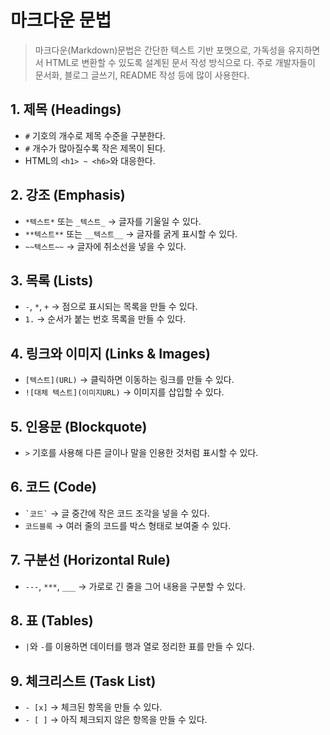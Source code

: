 # 마크다운 문법

> 마크다운(Markdown)문법은 간단한 텍스트 기반 포맷으로, 가독성을 유지하면서 HTML로 변환할 수 있도록 설계된 문서 작성 방식으로 다. 주로 개발자들이 문서화, 블로그 글쓰기, README 작성 등에 많이 사용한다.  

## 1. 제목 (Headings)
- `#` 기호의 개수로 제목 수준을 구분한다.
- `#` 개수가 많아질수록 작은 제목이 된다.  
- HTML의 `<h1> ~ <h6>`와 대응한다.  

## 2. 강조 (Emphasis)
- `*텍스트*` 또는 `_텍스트_` → 글자를 기울일 수 있다.  
- `**텍스트**` 또는 `__텍스트__` → 글자를 굵게 표시할 수 있다.  
- `~~텍스트~~` → 글자에 취소선을 넣을 수 있다.   

## 3. 목록 (Lists)
- `-`, `*`, `+` → 점으로 표시되는 목록을 만들 수 있다.  
- `1.` → 순서가 붙는 번호 목록을 만들 수 있다.  

## 4. 링크와 이미지 (Links & Images)
- `[텍스트](URL)` → 클릭하면 이동하는 링크를 만들 수 있다.  
- `![대체 텍스트](이미지URL)` → 이미지를 삽입할 수 있다.  

## 5. 인용문 (Blockquote)
- `>` 기호를 사용해 다른 글이나 말을 인용한 것처럼 표시할 수 있다.  

## 6. 코드 (Code)
- `` `코드` `` → 글 중간에 작은 코드 조각을 넣을 수 있다.  
- ``` 코드블록 ``` → 여러 줄의 코드를 박스 형태로 보여줄 수 있다.  

## 7. 구분선 (Horizontal Rule)
- `---`, `***`, `___` → 가로로 긴 줄을 그어 내용을 구분할 수 있다.  

## 8. 표 (Tables)
- `|`와 `-`를 이용하면 데이터를 행과 열로 정리한 표를 만들 수 있다.  

## 9. 체크리스트 (Task List)
- `- [x]` → 체크된 항목을 만들 수 있다.  
- `- [ ]` → 아직 체크되지 않은 항목을 만들 수 있다.  



